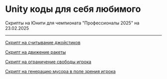 # Unity коды для себя любимого
Скрипты на Юнити для чемпионата "Профессионалы 2025" на 23.02.2025
 <hr>

[Скрипт на считывание джойстиков](Joystick.cs)

[Скрипт на движение ракеты](Movement.cs)

[Скрипт на ограничение свободы игрока](bordersOfWorld.cs)

[Скрипт на генерацию мусора в поле зрения игрока](musor.cs)
